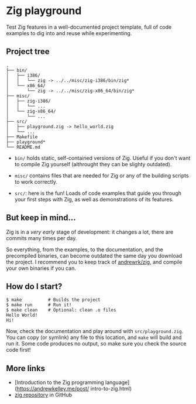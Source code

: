 # Zig playground

Test Zig features in a well-documented project template, full of code examples
to dig into and reuse while experimenting.

## Project tree

```
.
├── bin/
│   ├── i386/
│   │   └── zig -> ../../misc/zig-i386/bin/zig*
│   └── x86_64/
│       └── zig -> ../../misc/zig-x86_64/bin/zig*
├── misc/
│   ├── zig-i386/
│   │   └── ...
│   └── zig-x86_64/
│       └── ...
├── src/
│   ├── playground.zig -> hello_world.zig
│   └── ...
├── Makefile
├── playground*
└── README.md
```

* `bin/` holds static, self-contained versions of Zig. Useful if you don't want
to compile Zig yourself (althrought they can be slighty outdated).

* `misc/` contains files that are needed for Zig or any of the building scripts
to work correctly.

* `src/`: here is the fun! Loads of code examples that guide you through your
first steps with Zig, as well as demonstrations of its features.

## But keep in mind...

Zig is in a *very early* stage of development: it changes a lot, there are
commits many times per day.

So everything, from the examples, to the documentation, and the precompiled
binaries, can become outdated the same day you download the project. I
recommend you to keep track of [andrewrk/zig](https://github.com/andrewrk/zig),
and compile your own binaries if you can.

## How do I start?

```
$ make          # Builds the project
$ make run      # Run it!
$ make clean    # Optional: clean .o files
Hello World!
Hi!
```

Now, check the documentation and play around with `src/playground.zig`. You can
copy (or symlink) any file to this location, and `make` will build and run it.
Some code produces no output, so make sure you check the source code first!

## More links

* [Introduction to the Zig programming language](https://andrewkelley.me/post/
intro-to-zig.html)
* [zig repository](https://github.com/andrewrk/zig) in GitHub
